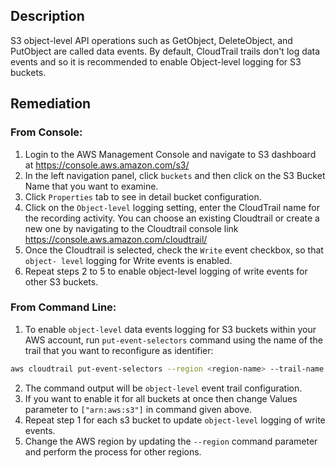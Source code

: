 ## Description

S3 object-level API operations such as GetObject, DeleteObject, and PutObject are called data events. By default, CloudTrail trails don't log data events and so it is recommended to enable Object-level logging for S3 buckets.

## Remediation

### From Console:

1. Login to the AWS Management Console and navigate to S3 dashboard at https://console.aws.amazon.com/s3/
2. In the left navigation panel, click `buckets` and then click on the S3 Bucket Name
that you want to examine.
3. Click `Properties` tab to see in detail bucket configuration.
4. Click on the `Object-level` logging setting, enter the CloudTrail name for the recording activity. You can choose an existing Cloudtrail or create a new one by
navigating to the Cloudtrail console link https://console.aws.amazon.com/cloudtrail/
5. Once the Cloudtrail is selected, check the `Write` event checkbox, so that `object- level` logging for Write events is enabled.
6. Repeat steps 2 to 5 to enable object-level logging of write events for other S3 buckets.

### From Command Line:

1. To enable `object-level` data events logging for S3 buckets within your AWS account, run `put-event-selectors` command using the name of the trail that you want to reconfigure as identifier:

```bash
aws cloudtrail put-event-selectors --region <region-name> --trail-name <trail-name> --event-selectors '[{ "ReadWriteType": "WriteOnly", "IncludeManagementEvents":true, "DataResources": [{ "Type": "AWS::S3::Object", "Values": ["arn:aws:s3:::<s3-bucket-name>/"] }] }]'
```

2. The command output will be `object-level` event trail configuration.
3. If you want to enable it for all buckets at once then change Values parameter to `["arn:aws:s3"]` in command given above.
4. Repeat step 1 for each s3 bucket to update `object-level` logging of write events.
5. Change the AWS region by updating the `--region` command parameter and perform the process for other regions.
